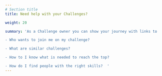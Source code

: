```yaml
---
# Section title
title: Need help with your Challenges?

weight: 20

summary: 'As a Challenge owner you can show your journey with links to other journeys. You can also find new community members to help.  

- Who wants to join me on my challenge?  

- What are similar challenges? 

- How to I know what is needed to reach the top? 

- How do I find people with the right skills?  '
---
```


